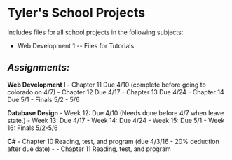 # Tyler's School Projects

Includes files for all school projects in the following subjects:
- Web Development 1
-- Files for Tutorials


*Assignments:*
---
**Web Development I**
    - Chapter 11 Due 4/10 (complete before going to colorado on 4/7)
    - Chapter 12 Due 4/17
    - Chapter 13 Due 4/24
    - Chapter 14 Due 5/1
    - Finals 5/2 - 5/6

**Database Design**
    - Week 12: Due 4/10 (Needs done before 4/7 when leave state.)
    - Week 13: Due 4/17
    - Week 14: Due 4/24
    - Week 15: Due 5/1
    - Week 16: Finals 5/2-5/6

**C#**
    - Chapter 10 Reading, test, and program (due 4/3/16 - 20% deduction after due date)
      -
    - Chapter 11 Reading, test, and program